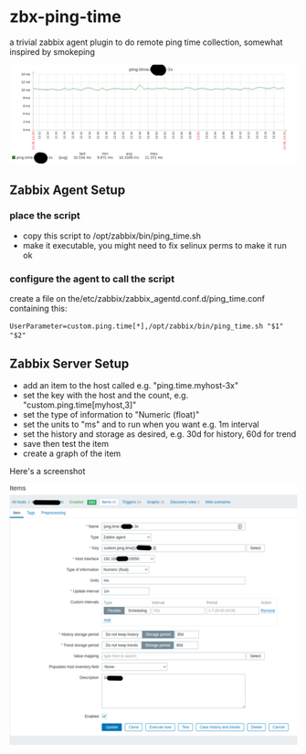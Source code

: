 # zbx-ping-time

a trivial zabbix agent plugin to do remote ping time collection,
somewhat inspired by smokeping

![example_graph](https://raw.githubusercontent.com/speculatrix/zbx-ping-time/main/zabbix_ping_time_graph.png "example graph")


## Zabbix Agent Setup


### place the script

* copy this script to /opt/zabbix/bin/ping_time.sh
* make it executable, you might need to fix selinux perms to make it run ok

### configure the agent to call the script

create a file on the/etc/zabbix/zabbix_agentd.conf.d/ping_time.conf containing this:

```
UserParameter=custom.ping.time[*],/opt/zabbix/bin/ping_time.sh "$1" "$2"
```

## Zabbix Server Setup

* add an item to the host called e.g. "ping.time.myhost-3x"
* set the key with the host and the count, e.g. "custom.ping.time[myhost,3]"
* set the type of information to "Numeric (float)"
* set the units to "ms" and to run when you want e.g. 1m interval
* set the history and storage as desired, e.g. 30d for history, 60d for trend
* save then test the item
* create a graph of the item

Here's a screenshot

![server side item](https://raw.githubusercontent.com/speculatrix/zbx-ping-time/main/zabbix_ping_time.server-item.png "server side item")


